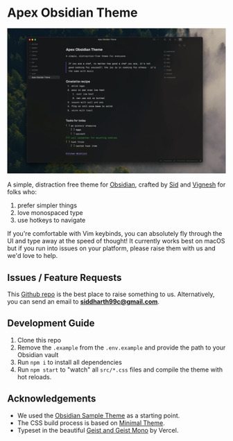 # Apex Obsidian Theme

![](./docs/cover.png)

A simple, distraction free theme for [Obsidian](https://www.obsidian.md), crafted by [Sid](https://www.sid.me) and [Vignesh](https://twitter.com/c_m_vignesh) for folks who:

1. prefer simpler things
2. love monospaced type
3. use hotkeys to navigate

If you're comfortable with Vim keybinds, you can absolutely fly through the UI and type away at the speed of thought! It currently works best on macOS but if you run into issues on your platform, please raise them with us and we'd love to help.

## Issues / Feature Requests

This [Github repo](https://www.github.com/clearlysid/apex) is the best place to raise something to us. Alternatively, you can send an email to **siddharth99c@gmail.com**.

## Development Guide

1. Clone this repo
2. Remove the `.example` from the `.env.example` and provide the path to your Obsidian vault
3. Run `npm i` to install all dependencies
4. Run `npm start` to "watch" all `src/*.css` files and compile the theme with hot reloads.

## Acknowledgements

-   We used the [Obsidian Sample Theme](https://github.com/obsidianmd/obsidian-sample-theme) as a starting point.
-   The CSS build process is based on [Minimal Theme](https://github.com/kepano/obsidian-minimal).
-   Typeset in the beautiful [Geist and Geist Mono](https://vercel.com/font) by Vercel.
